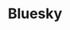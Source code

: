 ---
title: Bluesky
ShowRssButtonInSectionTermList: false
url: bsky
description: Follow me at [@deuts.hamili.net](https://bsky.app/profile/deuts.hamili.net)
menu:
  main:
    name: Bsky
    weight: 30
---